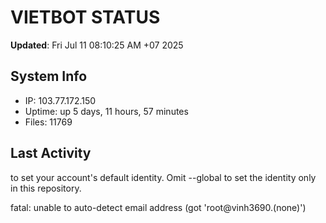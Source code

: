 # VIETBOT STATUS
**Updated**: Fri Jul 11 08:10:25 AM +07 2025

## System Info
- IP: 103.77.172.150
- Uptime: up 5 days, 11 hours, 57 minutes
- Files: 11769

## Last Activity

to set your account's default identity.
Omit --global to set the identity only in this repository.

fatal: unable to auto-detect email address (got 'root@vinh3690.(none)')
